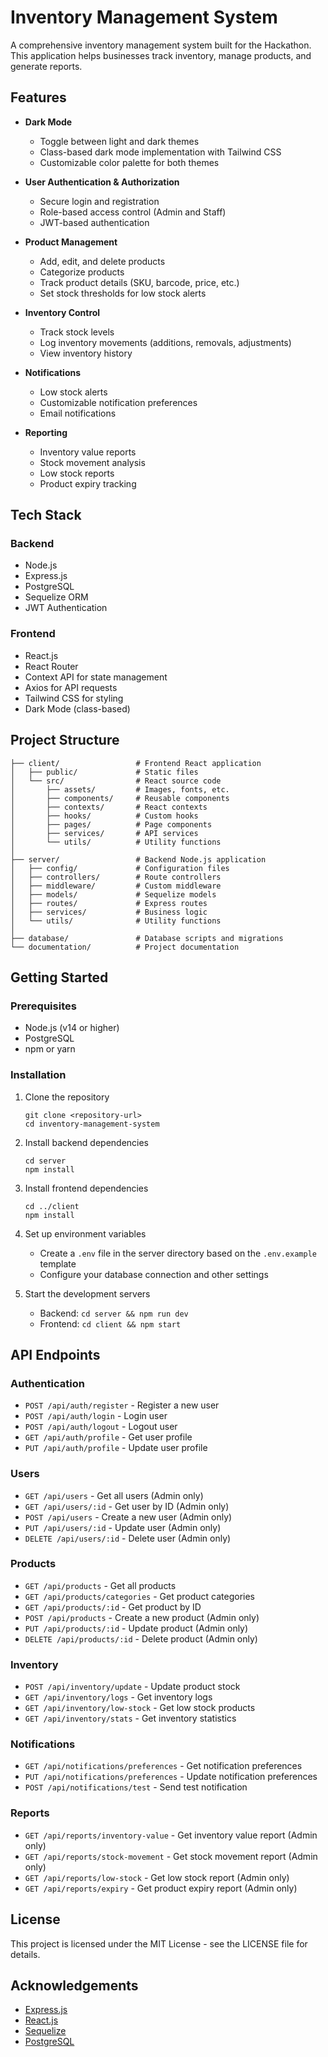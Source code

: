 # Inventory Management System

A comprehensive inventory management system built for the Hackathon. This application helps businesses track inventory, manage products, and generate reports.

## Features

- **Dark Mode**
  - Toggle between light and dark themes
  - Class-based dark mode implementation with Tailwind CSS
  - Customizable color palette for both themes

- **User Authentication & Authorization**
  - Secure login and registration
  - Role-based access control (Admin and Staff)
  - JWT-based authentication

- **Product Management**
  - Add, edit, and delete products
  - Categorize products
  - Track product details (SKU, barcode, price, etc.)
  - Set stock thresholds for low stock alerts

- **Inventory Control**
  - Track stock levels
  - Log inventory movements (additions, removals, adjustments)
  - View inventory history

- **Notifications**
  - Low stock alerts
  - Customizable notification preferences
  - Email notifications

- **Reporting**
  - Inventory value reports
  - Stock movement analysis
  - Low stock reports
  - Product expiry tracking

## Tech Stack

### Backend
- Node.js
- Express.js
- PostgreSQL
- Sequelize ORM
- JWT Authentication

### Frontend
- React.js
- React Router
- Context API for state management
- Axios for API requests
- Tailwind CSS for styling
- Dark Mode (class-based)

## Project Structure

```
├── client/                 # Frontend React application
│   ├── public/             # Static files
│   └── src/                # React source code
│       ├── assets/         # Images, fonts, etc.
│       ├── components/     # Reusable components
│       ├── contexts/       # React contexts
│       ├── hooks/          # Custom hooks
│       ├── pages/          # Page components
│       ├── services/       # API services
│       └── utils/          # Utility functions
│
├── server/                 # Backend Node.js application
│   ├── config/             # Configuration files
│   ├── controllers/        # Route controllers
│   ├── middleware/         # Custom middleware
│   ├── models/             # Sequelize models
│   ├── routes/             # Express routes
│   ├── services/           # Business logic
│   └── utils/              # Utility functions
│
├── database/               # Database scripts and migrations
└── documentation/          # Project documentation
```

## Getting Started

### Prerequisites

- Node.js (v14 or higher)
- PostgreSQL
- npm or yarn

### Installation

1. Clone the repository
   ```
   git clone <repository-url>
   cd inventory-management-system
   ```

2. Install backend dependencies
   ```
   cd server
   npm install
   ```

3. Install frontend dependencies
   ```
   cd ../client
   npm install
   ```

4. Set up environment variables
   - Create a `.env` file in the server directory based on the `.env.example` template
   - Configure your database connection and other settings

5. Start the development servers
   - Backend: `cd server && npm run dev`
   - Frontend: `cd client && npm start`

## API Endpoints

### Authentication
- `POST /api/auth/register` - Register a new user
- `POST /api/auth/login` - Login user
- `POST /api/auth/logout` - Logout user
- `GET /api/auth/profile` - Get user profile
- `PUT /api/auth/profile` - Update user profile

### Users
- `GET /api/users` - Get all users (Admin only)
- `GET /api/users/:id` - Get user by ID (Admin only)
- `POST /api/users` - Create a new user (Admin only)
- `PUT /api/users/:id` - Update user (Admin only)
- `DELETE /api/users/:id` - Delete user (Admin only)

### Products
- `GET /api/products` - Get all products
- `GET /api/products/categories` - Get product categories
- `GET /api/products/:id` - Get product by ID
- `POST /api/products` - Create a new product (Admin only)
- `PUT /api/products/:id` - Update product (Admin only)
- `DELETE /api/products/:id` - Delete product (Admin only)

### Inventory
- `POST /api/inventory/update` - Update product stock
- `GET /api/inventory/logs` - Get inventory logs
- `GET /api/inventory/low-stock` - Get low stock products
- `GET /api/inventory/stats` - Get inventory statistics

### Notifications
- `GET /api/notifications/preferences` - Get notification preferences
- `PUT /api/notifications/preferences` - Update notification preferences
- `POST /api/notifications/test` - Send test notification

### Reports
- `GET /api/reports/inventory-value` - Get inventory value report (Admin only)
- `GET /api/reports/stock-movement` - Get stock movement report (Admin only)
- `GET /api/reports/low-stock` - Get low stock report (Admin only)
- `GET /api/reports/expiry` - Get product expiry report (Admin only)

## License

This project is licensed under the MIT License - see the LICENSE file for details.

## Acknowledgements

- [Express.js](https://expressjs.com/)
- [React.js](https://reactjs.org/)
- [Sequelize](https://sequelize.org/)
- [PostgreSQL](https://www.postgresql.org/)